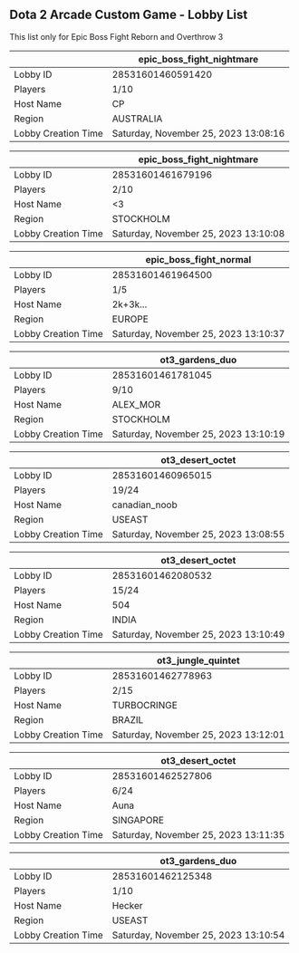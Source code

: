 ## Dota 2 Arcade Custom Game - Lobby List

This list only for Epic Boss Fight Reborn and Overthrow 3

|  | epic_boss_fight_nightmare |
| ------ | ------ |
| Lobby ID | 28531601460591420 |
| Players | 1/10 |
| Host Name | CP |
| Region | AUSTRALIA |
| Lobby Creation Time | Saturday, November 25, 2023 13:08:16 |


|  | epic_boss_fight_nightmare |
| ------ | ------ |
| Lobby ID | 28531601461679196 |
| Players | 2/10 |
| Host Name | <3 |
| Region | STOCKHOLM |
| Lobby Creation Time | Saturday, November 25, 2023 13:10:08 |


|  | epic_boss_fight_normal |
| ------ | ------ |
| Lobby ID | 28531601461964500 |
| Players | 1/5 |
| Host Name | 2k+3k... |
| Region | EUROPE |
| Lobby Creation Time | Saturday, November 25, 2023 13:10:37 |


|  | ot3_gardens_duo |
| ------ | ------ |
| Lobby ID | 28531601461781045 |
| Players | 9/10 |
| Host Name | ALEX_MOR |
| Region | STOCKHOLM |
| Lobby Creation Time | Saturday, November 25, 2023 13:10:19 |


|  | ot3_desert_octet |
| ------ | ------ |
| Lobby ID | 28531601460965015 |
| Players | 19/24 |
| Host Name | canadian_noob |
| Region | USEAST |
| Lobby Creation Time | Saturday, November 25, 2023 13:08:55 |


|  | ot3_desert_octet |
| ------ | ------ |
| Lobby ID | 28531601462080532 |
| Players | 15/24 |
| Host Name | 504 |
| Region | INDIA |
| Lobby Creation Time | Saturday, November 25, 2023 13:10:49 |


|  | ot3_jungle_quintet |
| ------ | ------ |
| Lobby ID | 28531601462778963 |
| Players | 2/15 |
| Host Name | TURBOCRINGE |
| Region | BRAZIL |
| Lobby Creation Time | Saturday, November 25, 2023 13:12:01 |


|  | ot3_desert_octet |
| ------ | ------ |
| Lobby ID | 28531601462527806 |
| Players | 6/24 |
| Host Name | Auna |
| Region | SINGAPORE |
| Lobby Creation Time | Saturday, November 25, 2023 13:11:35 |


|  | ot3_gardens_duo |
| ------ | ------ |
| Lobby ID | 28531601462125348 |
| Players | 1/10 |
| Host Name | Hecker |
| Region | USEAST |
| Lobby Creation Time | Saturday, November 25, 2023 13:10:54 |


